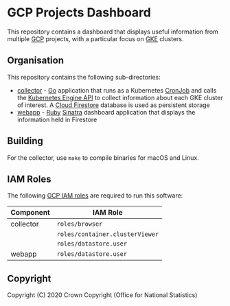 # GCP Projects Dashboard
This repository contains a dashboard that displays useful information from multiple [GCP](https://cloud.google.com/) projects, with a particular focus on [GKE](https://cloud.google.com/kubernetes-engine) clusters.

## Organisation
This repository contains the following sub-directories:

* [collector](https://github.com/ONSdigital/gcp-projects-dashboard/tree/master/collector) - [Go](https://golang.org/) application that runs as a Kubernetes [CronJob](https://kubernetes.io/docs/concepts/workloads/controllers/cron-jobs/) and calls the [Kubernetes Engine API](https://cloud.google.com/kubernetes-engine/docs/reference/rest) to collect information about each GKE cluster of interest. A [Cloud Firestore](https://cloud.google.com/firestore/) database is used as persistent storage
* [webapp](https://github.com/ONSdigital/gcp-projects-dashboard/tree/master/webapp) - [Ruby](https://ruby-lang.org/) [Sinatra](http://sinatrarb.com/) dashboard application that displays the information held in Firestore

## Building
For the collector, use `make` to compile binaries for macOS and Linux.

## IAM Roles
The following [GCP IAM roles](https://cloud.google.com/iam/docs/understanding-roles) are required to run this software:

| Component | IAM Role                        |
|-----------|---------------------------------|
| collector | `roles/browser`                 |
|           | `roles/container.clusterViewer` |
|           | `roles/datastore.user`          |
| webapp    | `roles/datastore.user`          |

## Copyright
Copyright (C) 2020 Crown Copyright (Office for National Statistics)